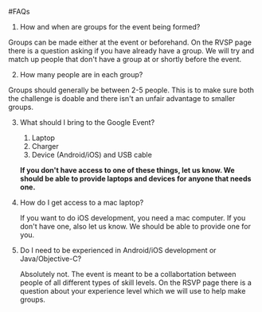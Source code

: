 #FAQs

1. How and when are groups for the event being formed?

  Groups can be made either at the event or beforehand. On the RVSP page there is a question asking if you have already have a group. We will try and match up people that don't have a group at or shortly before the event.

2. How many people are in each group? 

  Groups should generally be between 2-5 people. This is to make sure both the challenge is doable and there isn't an unfair advantage to smaller groups.

3. What should I bring to the Google Event?
  
    1.  Laptop
    2.  Charger
    3.  Device (Android/iOS) and USB cable

    __If you don't have access to one of these things, let us know. We should be able to provide laptops and devices for anyone that needs one.__
        
4. How do I get access to a mac laptop?

    If you want to do iOS development, you need a mac computer. If you don't have one, also let us know. We should be able to provide one for you.

5. Do I need to be experienced in Android/iOS development or Java/Objective-C?

    Absolutely not. The event is meant to be a collabortation between people of all different types of skill levels. On the RSVP page there is a question about your experience level which we will use to help make groups.

